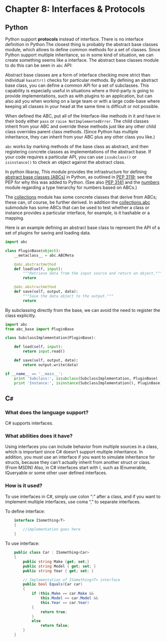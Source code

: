 # Chapter 8: Interfaces & Protocols

## Python

Python support **protocols** instead of interface. There is no interface definition in Python.The closest thing is probably the abstract base classes module, which allows to define common methods for a set of classes. Since Python support multiple inheritance, so in some kind of situation, we can create something seems like a interface. The abstract base classes module to do this can be seen in `abc` API:

Abstract base classes are a form of interface checking more strict than individual `hasattr()` checks for particular methods. By defining an abstract base class, you can define a common API for a set of subclasses. This capability is especially useful in situations where a third-party is going to provide implementations, such as with plugins to an application, but can also aid you when working on a large team or with a large code-base where keeping all classes in your head at the same time is difficult or not possible.

When defined the ABC, put all of the Interface-like methods in it and have in their body either `pass` or `raise NotImplementedError`. The child classes inherit from your ABC and override these methods just like any other child class overrides parent class methods. (Since Python has multiple inheritance, they can inherit from your ABC plus any other class you like.)

`abc` works by marking methods of the base class as abstract, and then registering concrete classes as implementations of the abstract base. If your code requires a particular API, you can use `issubclass()` or `isinstance()` to check an object against the abstract class.

In python libaray, This module provides the infrastructure for defining [abstract base classes (ABCs)](https://docs.python.org/3/glossary.html#term-abstract-base-class) in Python, as outlined in [PEP 3119](https://www.python.org/dev/peps/pep-3119); see the PEP for why this was added to Python. (See also [PEP 3141](https://www.python.org/dev/peps/pep-3141) and the [numbers](https://docs.python.org/3/library/numbers.html#module-numbers) module regarding a type hierarchy for numbers based on ABCs.)

The [collections](https://docs.python.org/3/library/collections.html#module-collections) module has some concrete classes that derive from ABCs; these can, of course, be further derived. In addition the [collections.abc](https://docs.python.org/3/library/collections.abc.html#module-collections.abc) submodule has some ABCs that can be used to test whether a class or instance provides a particular interface, for example, is it hashable or a mapping.

Here is an example defining an abstract base class to represent the API of a set of plugins for saving and loading data.

```python
import abc

class PluginBase(object):
    __metaclass__ = abc.ABCMeta

    @abc.abstractmethod
    def load(self, input):
        """Retrieve data from the input source and return an object."""
        return

    @abc.abstractmethod
    def save(self, output, data):
        """Save the data object to the output."""
        return
```

By subclassing directly from the base, we can avoid the need to register the class explicitly.

```python
import abc
from abc_base import PluginBase

class SubclassImplementation(PluginBase):

    def load(self, input):
        return input.read()

    def save(self, output, data):
        return output.write(data)

if __name__ == '__main__':
    print 'Subclass:', issubclass(SubclassImplementation, PluginBase)
    print 'Instance:', isinstance(SubclassImplementation(), PluginBase)
```

## C`#`

### What does the language support?

C# supports interfaces.

### What abilities does it have?

Using interfaces you can include behavior from multiple sources in a class, which is important since C# doesn’t support multiple inheritance. In addition, you must use an interface if you want to simulate inheritance for structs, because they can't actually inherit from another struct or class. (From MSDN)
Also, in C# interfaces start with I, such as IEnumerable, IQueryable or some other user defined interfaces.

### How is it used?

To use interfaces in C#, simply use colon “:” after a class, and if you want to implement multiple interfaces, use coma “,” to separate interfaces. 

To define interface:

```csharp
    interface ISomething<T>
    {
        //implementation goes here
    }
```

To use interface:

```csharp
    public class Car : ISomething<Car>
    {
        public string Make {get; set;}
        public string Model { get; set; }
        public string Year { get; set; }

        // Implementation of ISomething<T> interface
        public bool Equals(Car car)
        {
            if (this.Make == car.Make &&
                this.Model == car.Model &&
                this.Year == car.Year)
            {
                return true;
            }
            else
                return false;
        }
    }
```



